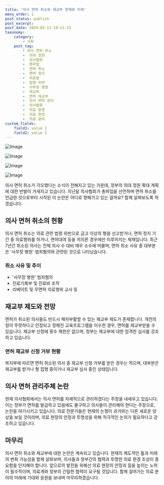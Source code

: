 ```yaml
---
title: '의사 면허 취소와 재교부 현재와 미래'
menu_order: 1
post_status: publish
post_excerpt: 
post_date: 2024-03-11 19:11:33
taxonomy:
    category:
        - 사회
    post_tag:
        - 의사 면허 취소
        -  의대 정원
        -  의사협회
        -  총파업
        -  면허 취소
        -  면허 정지
        -  의료법
        -  법령 위반
        -  사무장 병원
        -  재교부
        -  면허 재교부
        -  의사 면허 관리
        -  의사협회
        -  의료 환경
        -  의료 현장
        -  의료 분야
custom_fields:
    field1: value 1
    field2: value 2
---
```


![Image](https://imgnews.pstatic.net/image/025/2024/03/11/0003346443_001_20240311061345749.jpg?type=w647)

![Image](https://imgnews.pstatic.net/image/025/2024/03/11/0003346443_002_20240311061345775.jpg?type=w647)

![Image](https://imgnews.pstatic.net/image/025/2024/03/11/0003346443_003_20240311061345804.jpg?type=w647)

![Image](https://imgnews.pstatic.net/image/025/2024/03/11/0003346443_004_20240311061345834.jpg?type=w647)

의사 면허 취소가 각오했다는 소식이 전해지고 있는 가운데, 정부의 의대 정원 확대 계획에 대한 반발이 거세지고 있습니다. 지난달 의사협회가 총파업을 선언하며 면허 취소를 언급한 것으로부터 시작된 이 논란은 어디로 향해가고 있는 걸까요? 함께 살펴보도록 하겠습니다.
## 의사 면허 취소의 현황
의사 면허 취소는 의료 관련 법령 위반으로 금고 이상의 형을 선고받거나, 면허 정지 기간 중 의료행위를 하거나, 면허대여 등을 저지른 경우에만 이루어지는 제재입니다. 최근 7년간 취소된 의사는 전체 의사 수 대비 매우 소수에 머물며, 면허 취소 사유 중 대부분은 '사무장 병원' 범죄혐의와 관련된 것으로 나타났습니다.
### 취소 사유 및 추이
- '사무장 병원' 범죄혐의
- 진료기록부 및 진료비 조작
- 리베이트 및 무면허 의료행위 교사 등
## 재교부 제도와 전망
면허가 취소된 의사들도 반드시 패자부활할 수 있는 재교부 제도가 존재합니다. 개전의 정이 뚜렷하다고 인정되고 정해진 교육프로그램을 이수한 경우, 면허를 재교부받을 수 있습니다. 재교부 신청에 횟수 제한은 없으며, 정부는 재교부에 대한 엄격한 심사를 강조하고 있습니다.
### 면허 재교부 신청 거부 현황
복지부에 따르면 면허 취소된 의사 중 재교부 신청 거부를 받은 경우는 적으며, 대부분은 재교부를 받거나 형 집행 중이거나 재교부 심사 중인 상태입니다.
## 의사 면허 관리주체 논란
현재 의사협회에서는 의사 면허를 자체적으로 관리하겠다는 주장을 내세우고 있습니다. 이는 정부가 면허를 발급하고 있음에도 불구하고 의사들이 관리해야 한다는 주장으로, 논란을 야기시키고 있습니다. 
의료 전문가들은 현재의 논쟁이 과거와는 다른 새로운 양상을 보일 것이라며, 의료 현장의 안정과 투명성을 위해 적극적인 논의가 필요하다고 강조하고 있습니다.
## 마무리
의사 면허 취소와 재교부에 대한 논란은 계속되고 있습니다. 현재의 제도적인 틀과 미래의 변화 가능성을 함께 살펴보며, 의사들과 정부간의 협력과 투명한 의료 환경 조성이 중요함을 인지해야 합니다. 앞으로의 발전을 위해선 의료 현장의 안정과 질을 높이는 노력이 필수적이며, 의료계와 정부의 긴밀한 협력이 요구될 것입니다. 함께 걸어가는 의료 분야의 미래에 기대와 응원을 보내며 마무리하겠습니다.
